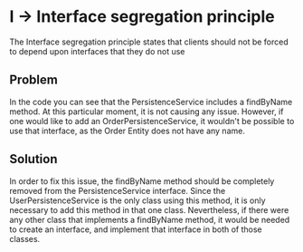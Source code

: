 # I -> Interface segregation principle

The Interface segregation principle states that clients should not be forced to depend
upon interfaces that they do not use

## Problem

In the code you can see that the PersistenceService includes a findByName method. At this
particular moment, it is not causing any issue. However, if one would like to add an
OrderPersistenceService, it wouldn't be possible to use that interface, as the Order 
Entity does not have any name.

## Solution

In order to fix this issue, the findByName method should be completely removed from the
PersistenceService interface. Since the UserPersistenceService is the only class using this
method, it is only necessary to add this method in that one class. Nevertheless, if there
were any other class that implements a findByName method, it would be needed to create an
interface, and implement that interface in both of those classes.